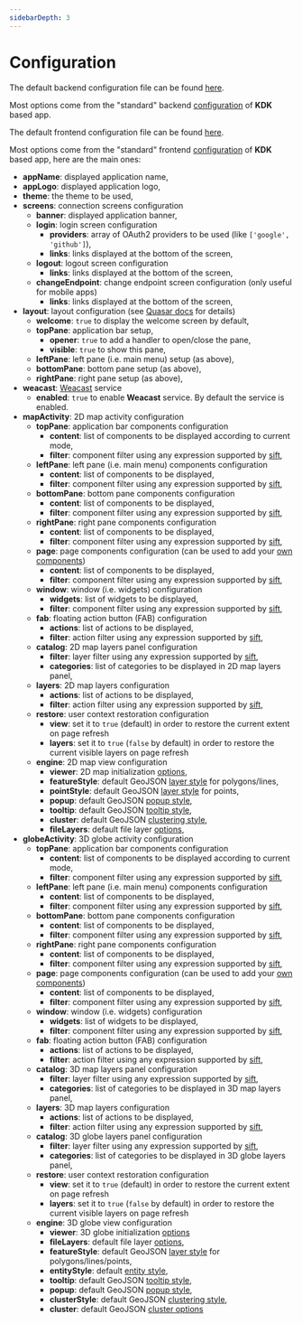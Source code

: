 ```yaml
---
sidebarDepth: 3
---
```


# Configuration

The default backend configuration file can be found [here](https://github.com/kalisio/kano/blob/master/api/config/default.cjs).

Most options come from the "standard" backend [configuration](https://kalisio.github.io/skeleton/guides/development/configure.html#backend-side) of **KDK** based app.

The default frontend configuration file can be found [here](https://github.com/kalisio/kano/blob/master/config/default.js).

Most options come from the "standard" frontend [configuration](https://kalisio.github.io/skeleton/guides/development/configure.html#frontend-side) of **KDK** based app, here are the main ones:
* **appName**: displayed application name,
* **appLogo**: displayed application logo,
* **theme**: the theme to be used,
* **screens**: connection screens configuration
  * **banner**: displayed application banner,
  * **login**: login screen configuration
    * **providers**: array of OAuth2 providers to be used (like `['google', 'github']`),
    * **links**: links displayed at the bottom of the screen,
  * **logout**: logout screen configuration
    * **links**: links displayed at the bottom of the screen,
  * **changeEndpoint**: change endpoint screen configuration (only useful for mobile apps)
    * **links**: links displayed at the bottom of the screen,
* **layout**: layout configuration (see [Quasar docs](https://quasar.dev/layout/layout) for details)
  * **welcome**: `true` to display the welcome screen by default,
  * **topPane**: application bar setup,
    * **opener**: `true` to add a handler to open/close the pane,
    * **visible**: `true` to show this pane,
  * **leftPane**: left pane (i.e. main menu) setup (as above),
  * **bottomPane**: bottom pane setup (as above),
  * **rightPane**: right pane setup (as above),
* **weacast**: [Weacast](https://weacast.github.io/weacast/) service 
  * **enabled**: `true` to enable **Weacast** service. By default the service is enabled.
* **mapActivity**: 2D map activity configuration
  * **topPane**: application bar components configuration
    * **content**: list of components to be displayed according to current mode,
    * **filter**: component filter using any expression supported by [sift](https://github.com/crcn/sift.js),
  * **leftPane**: left pane (i.e. main menu) components configuration
    * **content**: list of components to be displayed,
    * **filter**: component filter using any expression supported by [sift](https://github.com/crcn/sift.js),
  * **bottomPane**: bottom pane components configuration
    * **content**: list of components to be displayed,
    * **filter**: component filter using any expression supported by [sift](https://github.com/crcn/sift.js),
  * **rightPane**: right pane components configuration
    * **content**: list of components to be displayed,
    * **filter**: component filter using any expression supported by [sift](https://github.com/crcn/sift.js),
  * **page**: page components configuration (can be used to add your [own components](../guides/advanced-usage.md#developing-in-kano))
    * **content**: list of components to be displayed,
    * **filter**: component filter using any expression supported by [sift](https://github.com/crcn/sift.js),
  * **window**: window (i.e. widgets) configuration
    * **widgets**: list of widgets to be displayed,
    * **filter**: component filter using any expression supported by [sift](https://github.com/crcn/sift.js),
  * **fab**: floating action button (FAB) configuration
    * **actions**: list of actions to be displayed,
    * **filter**: action filter using any expression supported by [sift](https://github.com/crcn/sift.js),
  * **catalog**: 2D map layers panel configuration
    * **filter**: layer filter using any expression supported by [sift](https://github.com/crcn/sift.js),
    * **categories**: list of categories to be displayed in 2D map layers panel,
  * **layers**: 2D map layers configuration
    * **actions**: list of actions to be displayed,
    * **filter**: action filter using any expression supported by [sift](https://github.com/crcn/sift.js),
  * **restore**: user context restoration configuration
    * **view**: set it to `true` (default) in order to restore the current extent on page refresh
    * **layers**: set it to `true` (`false` by default) in order to restore the current visible layers on page refresh
  * **engine**: 2D map view configuration
    * **viewer**: 2D map initialization [options](https://leafletjs.com/reference.html#map-option),
    * **featureStyle**: default GeoJSON [layer style](https://kalisio.github.io/kdk/api/map/map-mixins.html#map-style) for polygons/lines,
    * **pointStyle**: default GeoJSON [layer style](https://kalisio.github.io/kdk/api/map/map-mixins.html#map-style) for points,
    * **popup**: default GeoJSON [popup style](https://kalisio.github.io/kdk/api/map/map-mixins.html#map-popup),
    * **tooltip**: default GeoJSON [tooltip style](https://kalisio.github.io/kdk/api/map/map-mixins.html#map-tooltip),
    * **cluster**: default GeoJSON [clustering style](https://kalisio.github.io/kdk/api/map/map-mixins.html#map-style),
    * **fileLayers**: default file layer [options](https://kalisio.github.io/kdk/api/map/map-mixins.html#file-layer),
* **globeActivity**: 3D globe activity configuration
  * **topPane**: application bar components configuration
    * **content**: list of components to be displayed according to current mode,
    * **filter**: component filter using any expression supported by [sift](https://github.com/crcn/sift.js),
  * **leftPane**: left pane (i.e. main menu) components configuration
    * **content**: list of components to be displayed,
    * **filter**: component filter using any expression supported by [sift](https://github.com/crcn/sift.js),
  * **bottomPane**: bottom pane components configuration
    * **content**: list of components to be displayed,
    * **filter**: component filter using any expression supported by [sift](https://github.com/crcn/sift.js),
  * **rightPane**: right pane components configuration
    * **content**: list of components to be displayed,
    * **filter**: component filter using any expression supported by [sift](https://github.com/crcn/sift.js),
  * **page**: page components configuration (can be used to add your [own components](../guides/advanced-usage.md#developing-in-kano))
    * **content**: list of components to be displayed,
    * **filter**: component filter using any expression supported by [sift](https://github.com/crcn/sift.js),
  * **window**: window (i.e. widgets) configuration
    * **widgets**: list of widgets to be displayed,
    * **filter**: component filter using any expression supported by [sift](https://github.com/crcn/sift.js),
  * **fab**: floating action button (FAB) configuration
    * **actions**: list of actions to be displayed,
    * **filter**: action filter using any expression supported by [sift](https://github.com/crcn/sift.js),
  * **catalog**: 3D map layers panel configuration
    * **filter**: layer filter using any expression supported by [sift](https://github.com/crcn/sift.js),
    * **categories**: list of categories to be displayed in 3D map layers panel,
  * **layers**: 3D map layers configuration
    * **actions**: list of actions to be displayed,
    * **filter**: action filter using any expression supported by [sift](https://github.com/crcn/sift.js),
  * **catalog**: 3D globe layers panel configuration
    * **filter**: layer filter using any expression supported by [sift](https://github.com/crcn/sift.js),
    * **categories**: list of categories to be displayed in 3D globe layers panel,
  * **restore**: user context restoration configuration
    * **view**: set it to `true` (default) in order to restore the current extent on page refresh
    * **layers**: set it to `true` (`false` by default) in order to restore the current visible layers on page refresh
  * **engine**: 3D globe view configuration
  	* **viewer**: 3D globe initialization [options](https://cesiumjs.org/Cesium/Build/Documentation/Viewer.html#Viewer)
  	* **fileLayers**: default file layer [options](https://kalisio.github.io/kdk/api/map/globe-mixins.html#file-layer),
  	* **featureStyle**: default GeoJSON [layer style](https://kalisio.github.io/kdk/api/map/globe-mixins.html#globe-style) for polygons/lines/points,
  	* **entityStyle**: default [entity style](https://kalisio.github.io/kdk/api/map/globe-mixins.html#globe-style),
  	* **tooltip**: default GeoJSON [tooltip style](https://kalisio.github.io/kdk/api/map/globe-mixins.html#globe-tooltip),
  	* **popup**: default GeoJSON [popup style](https://kalisio.github.io/kdk/api/map/globe-mixins.html#globe-popup),
  	* **clusterStyle**: default GeoJSON [clustering style](https://kalisio.github.io/kdk/api/map/globe-mixins.html#globe-style),
  	* **cluster**: default GeoJSON [cluster options](https://kalisio.github.io/kdk/api/map/globe-mixins.html#globe-style)